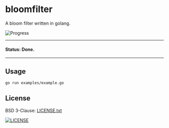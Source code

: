 # bloomfilter

A bloom filter written in golang.

![Progress](http://progressed.io/bar/100?title=done)

---
#### Status: Done.
---

## Usage
```
go run examples/example.go
```

## License
BSD 3-Clause: [LICENSE.txt](LICENSE.txt)

[<img alt="LICENSE" src="http://img.shields.io/pypi/l/Django.svg?style=flat-square"/>](LICENSE.txt)
